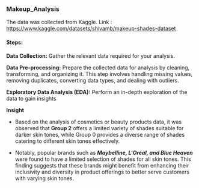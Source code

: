 

### Makeup_Analysis

The data was collected from Kaggle. Link : https://www.kaggle.com/datasets/shivamb/makeup-shades-dataset

#### Steps:

**Data Collection:**
Gather the relevant data required for your analysis. 

**Data Pre-processing:**
Prepare the collected data for analysis by cleaning, transforming, and organizing it. This step involves handling missing values, removing duplicates, converting data types, and dealing with outliers.

**Exploratory Data Analysis (EDA):**
Perform an in-depth exploration of the data to gain insights 

**Insight**
- Based on the analysis of cosmetics or beauty products data, it was observed that **Group 2** offers a limited variety of shades suitable for darker skin tones, while Group 0 provides a diverse range of shades catering to different skin tones effectively.

- Notably, popular brands such as ***Maybelline, L'Oréal, and Blue Heaven*** were found to have a limited selection of shades for all skin tones. This finding suggests that these brands might benefit from enhancing their inclusivity and diversity in product offerings to better serve customers with varying skin tones.

